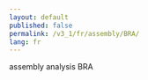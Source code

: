 ```yaml
---
layout: default
published: false
permalink: /v3_1/fr/assembly/BRA/
lang: fr
---
```


assembly analysis BRA
